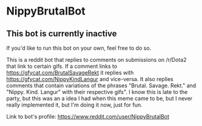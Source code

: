 # NippyBrutalBot

## This bot is currently inactive
If you'd like to run this bot on your own, feel free to do so.

This is a reddit bot that replies to comments on submissions on /r/Dota2 that link to certain gifs. 
If a comment links to https://gfycat.com/BrutalSavageRekt it replies with https://gfycat.com/NippyKindLangur and vice-versa. It also replies comments that contain variations of the phrases "Brutal. Savage. Rekt." and "Nippy. Kind. Langur" with their respective gifs".
I know this is late to the party, but this was an a idea I had when this meme came to be, but I never really implemented it,
but I'm doing it now, just for fun.

Link to bot's profile: https://www.reddit.com/user/NippyBrutalBot
